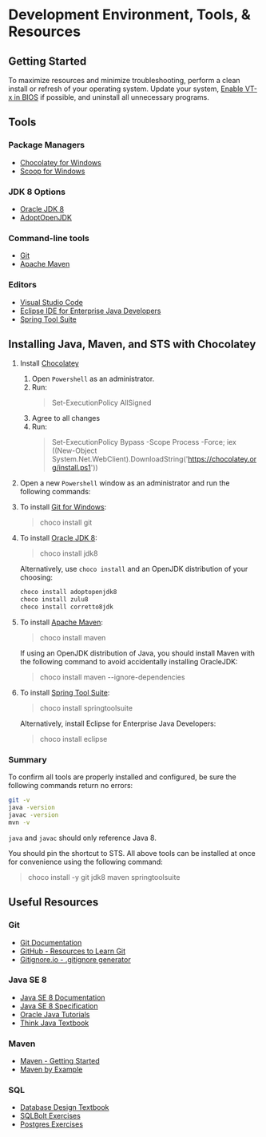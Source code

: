 # Development Environment, Tools, & Resources
## Getting Started
To maximize resources and minimize troubleshooting, perform a clean install or refresh of your operating system. Update your system, [Enable VT-x in BIOS](https://www.wikihow.tech/Enable-VT%E2%80%90x-in-BIOS) if possible, and uninstall all unnecessary programs. 

## Tools
### Package Managers
* [Chocolatey for Windows](https://chocolatey.org)
* [Scoop for Windows](https://scoop.sh/)

### JDK 8 Options
* [Oracle JDK 8](https://www.oracle.com/technetwork/java/javase/downloads/jdk8-downloads-2133151.html) 
* [AdoptOpenJDK](https://adoptopenjdk.net/)

### Command-line tools
* [Git](https://git-scm.com)
* [Apache Maven](https://maven.apache.org/)

### Editors
* [Visual Studio Code](https://code.visualstudio.com/)
* [Eclipse IDE for Enterprise Java Developers](https://www.eclipse.org/downloads/packages/release/2019-06/r/eclipse-ide-enterprise-java-developers)
* [Spring Tool Suite](https://spring.io/tools3/sts/all) 

## Installing Java, Maven, and STS with Chocolatey
1) Install [Chocolatey](https://chocolatey.org)
     1) Open `Powershell` as an administrator.
     2) Run:
         >Set-ExecutionPolicy AllSigned
     3) Agree to all changes
     4) Run:
         >Set-ExecutionPolicy Bypass -Scope Process -Force; iex ((New-Object System.Net.WebClient).DownloadString('https://chocolatey.org/install.ps1'))
2) Open a new `Powershell` window as an administrator and run the following commands:
3) To install [Git for Windows](https://git-scm.com):
    >choco install git
4) To install [Oracle JDK 8](https://www.oracle.com/technetwork/java/javase/downloads/jdk8-downloads-2133151.html):
    >choco install jdk8
    
    Alternatively, use `choco install` and an OpenJDK distribution of your choosing:
    ```bash
    choco install adoptopenjdk8
    choco install zulu8
    choco install corretto8jdk
    ```
5) To install [Apache Maven](https://maven.apache.org/):
    >choco install maven

    If using an OpenJDK distribution of Java, you should install Maven with the following command to avoid accidentally installing OracleJDK:
    >choco install maven --ignore-dependencies
6) To install [Spring Tool Suite](https://spring.io/tools3/sts/all):
    >choco install springtoolsuite

    Alternatively, install Eclipse for Enterprise Java Developers:
    >choco install eclipse

### Summary
To confirm all tools are properly installed and configured, be sure the following commands return no errors:
```bash
git -v
java -version
javac -version
mvn -v
```

`java` and `javac` should only reference Java 8.

You should pin the shortcut to STS. All above tools can be installed at once for convenience using the following command:
>choco install -y git jdk8 maven springtoolsuite

## Useful Resources
### Git
* [Git Documentation](https://git-scm.com/doc)
* [GitHub - Resources to Learn Git](http://try.github.io/)
* [Gitignore.io - .gitignore generator](https://www.gitignore.io/)

### Java SE 8
* [Java SE 8 Documentation](https://docs.oracle.com/javase/8/docs/)
* [Java SE 8 Specification](https://docs.oracle.com/javase/specs/jls/se8/html/)
* [Oracle Java Tutorials](https://docs.oracle.com/javase/tutorial/)
* [Think Java Textbook](https://books.trinket.io/thinkjava/index.html)

### Maven
* [Maven - Getting Started](http://maven.apache.org/guides/getting-started/index.html)
* [Maven by Example](https://books.sonatype.com/mvnex-book/reference/index.html)

### SQL
* [Database Design Textbook](https://opentextbc.ca/dbdesign01/)
* [SQLBolt Exercises](https://sqlbolt.com/)
* [Postgres Exercises](https://pgexercises.com/)